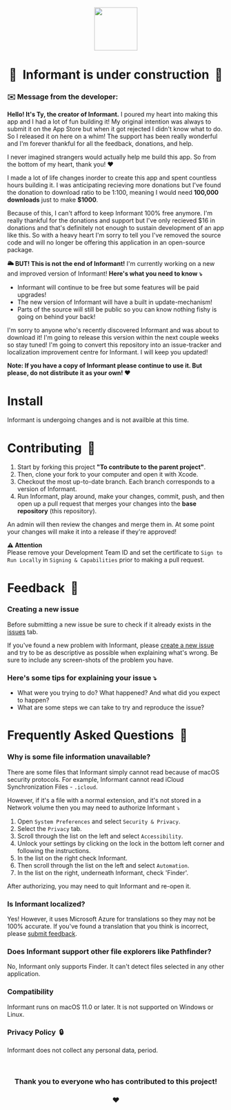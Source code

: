 <br>

<!-- Banner -->
<p align="center"><img src="https://user-images.githubusercontent.com/39813066/130519018-d2faff43-45b0-4026-b313-cdbe0ce91e18.png" width="100px"></p>


<!-- Title -->
<div align="center">
  
# 🚧  Informant is under construction  🚧
  
</div>

### ✉️ Message from the developer:
**Hello! It's Ty, the creator of Informant.** I poured my heart into making this app and I had a lot of fun building it! My original intention was always to submit it on the App Store but when it got rejected I didn't know what to do. So I released it on here on a whim! The support has been really wonderful and I'm forever thankful for all the feedback, donations, and help.

I never imagined strangers would actually help me build this app. So from the bottom of my heart, thank you! ❤️

I made a lot of life changes inorder to create this app and spent countless hours building it. I was anticipating recieving more donations but I've found the donation to download ratio to be 1:100, meaning I would need **100,000 downloads** just to make **$1000**.

Because of this, I can't afford to keep Informant 100% free anymore. I'm really thankful for the donations and support but I've only recieved $16 in donations and that's definitely not enough to sustain development of an app like this. So with a heavy heart I'm sorry to tell you I've removed the source code and will no longer be offering this application in an open-source package.

**🌥 BUT! This is not the end of Informant!** I'm currently working on a new and improved version of Informant! **Here's what you need to know ⤵︎**

- Informant will continue to be free but some features will be paid upgrades!
- The new version of Informant will have a built in update-mechanism!
- Parts of the source will still be public so you can know nothing fishy is going on behind your back!

I'm sorry to anyone who's recently discovered Informant and was about to download it! I'm going to release this version within the next couple weeks so stay tuned! I'm going to convert this repository into an issue-tracker and localization improvement centre for Informant. I will keep you updated!

**Note: If you have a copy of Informant please continue to use it. But please, do not distribute it as your own! ❤️**

# Install
Informant is undergoing changes and is not availble at this time.
<!-- #### [**Download**](https://github.com/tyirvine/Informant/releases/latest/download/Informant.zip) - **Requires macOS 11.0 or later**
Afterwards, unzip `Informant.zip` and drag `Informant` into your Applications folder. -->

# Contributing  🔨
1. Start by forking this project **"To contribute to the parent project"**.
2. Then, clone your fork to your computer and open it with Xcode.
3. Checkout the most up-to-date branch. Each branch corresponds to a version of Informant.
4. Run Informant, play around, make your changes, commit, push, and then open up a pull request that merges your changes into the **base repository** (this repository).

An admin will then review the changes and merge them in. At some point your changes will make it into a release if they're approved!

**⚠️ Attention** <br>
Please remove your Development Team ID and set the certificate to `Sign to Run Locally` in `Signing & Capabilities` prior to making a pull request.

# Feedback  📣

### Creating a new issue

Before submitting a new issue be sure to check if it already exists in the [issues](https://github.com/tyirvine/Informant/issues) tab.

If you've found a new problem with Informant, please [create a new issue](https://github.com/tyirvine/Informant/issues/new/choose) and try to be as descriptive as possible when explaining what's wrong. Be sure to include any screen-shots of the problem you have.

### Here's some tips for explaining your issue ⤵︎

* What were you trying to do? What happened? And what did you expect to happen?
* What are some steps we can take to try and reproduce the issue?




# Frequently Asked Questions  💬

### Why is some file information unavailable?
There are some files that Informant simply cannot read because of macOS security protocols. For example, Informant cannot read iCloud Synchronization Files - `.icloud`.

However, if it's a file with a normal extension, and it's not stored in a Network volume then you may need to authorize Informant ⤵︎

1. Open `System Preferences` and select `Security & Privacy`.
2. Select the `Privacy` tab.
3. Scroll through the list on the left and select `Accessibility`.
4. Unlock your settings by clicking on the lock in the bottom left corner and following the instructions.
5. In the list on the right check Informant.
6. Then scroll through the list on the left and select `Automation`.
7. In the list on the right, underneath Informant, check 'Finder'.

After authorizing, you may need to quit Informant and re-open it.

### Is Informant localized?
Yes! However, it uses Microsoft Azure for translations so they may not be 100% accurate. If you've found a translation that you think is incorrect, please [submit feedback](https://github.com/tyirvine/Informant/issues/new/choose).

### Does Informant support other file explorers like Pathfinder?
No, Informant only supports Finder. It can't detect files selected in any other application.

### Compatibility
Informant runs on macOS 11.0 or later. It is not supported on Windows or Linux.

### Privacy Policy  🔒
Informant does not collect any personal data, period.


<br>

<div align="center">

### Thank you to everyone who has contributed to this project!
### ❤️

</div>
